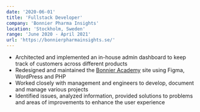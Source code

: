 ```yaml
---
date: '2020-06-01'
title: 'Fullstack Developer'
company: 'Bonnier Pharma Insights'
location: 'Stockholm, Sweden'
range: 'June 2020 - April 2021'
url: 'https://bonnierpharmainsights.se/'
---
```


- Architected and implemented an in-house admin dashboard to keep track of customers across different products
- Redesigned and maintained the [Bonnier Academy](https://www.bonnieracademy.se/) site using Figma, WordPress and PHP
- Worked closely with management and engineers to develop, document and manage various projects
- Identified issues, analyzed information, provided solutions to problems and areas of improvements to enhance the user experience
